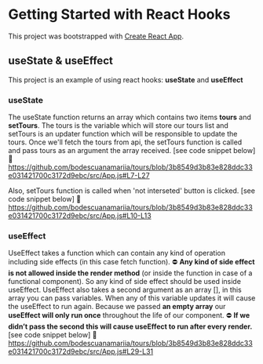 # Getting Started with React Hooks

This project was bootstrapped with [Create React App](https://github.com/facebook/create-react-app).

## useState & useEffect
This project is an example of using react hooks: **useState** and **useEffect**

### useState
The useState function returns an array which contains two items **tours** and **setTours**.
The tours is the variable which will store our tours list and setTours is an updater function which will be responsible to update the tours. 
Once we'll fetch the tours from api, the setTours function is called and pass tours as an argument the array received.
[see code snippet below]
🔗 https://github.com/bodescuanamariia/tours/blob/3b8549d3b83e828ddc33e031421700c3172d9ebc/src/App.js#L7-L27

Also, setTours function is called when 'not interseted' button is clicked.
[see code snippet below]
🔗 https://github.com/bodescuanamariia/tours/blob/3b8549d3b83e828ddc33e031421700c3172d9ebc/src/App.js#L10-L13


### useEffect
UseEffect takes a function which can contain any kind of operation including side effects (in this case fetch function). 
⛔ **Any kind of side effect is not allowed inside the render method** (or inside the function in case of a functional component). So any kind of side effect should be used inside useEffect.
UseEffect also takes a second argument as an array [], in this array you can pass variables. When any of this variable updates it will cause the useEffect to run again. Because we passed **an empty array** our **useEffect will only run once** throughout the life of our component. 
⛔ **If we didn’t pass the second this will cause useEffect to run after every render.** 
[see code snippet below]
🔗 https://github.com/bodescuanamariia/tours/blob/3b8549d3b83e828ddc33e031421700c3172d9ebc/src/App.js#L29-L31
